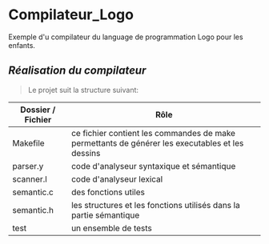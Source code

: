 # Compilateur_Logo
Exemple d'u compilateur du language de programmation Logo pour les enfants.



## ***Réalisation du compilateur***

>Le projet suit la structure suivant:

| Dossier / Fichier | Rôle                                                         |
| ----------------- | ------------------------------------------------------------ |
| Makefile          | ce fichier contient les commandes de make permettants de générer les executables et les dessins |
| parser.y            | code d'analyseur syntaxique et sémantique                    |
| scanner.l            | code d'analyseur lexical                                     |
| semantic.c    | des fonctions utiles                                         |
| semantic.h       | les structures et les fonctions utilisés dans la partie sémantique |
| test           | un ensemble de tests                                           |